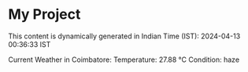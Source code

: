 # My Project

This content is dynamically generated in Indian Time (IST): 2024-04-13 00:36:33 IST


Current Weather in Coimbatore:
Temperature: 27.88 °C
Condition: haze
